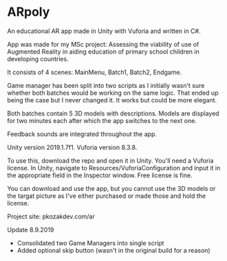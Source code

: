 # ARpoly
An educational AR app made in Unity with Vuforia and written in C#. 

App was made for my MSc project: Assessing the viability of use of Augmented Reality in aiding education of primary school children in developing countries. 

It consists of 4 scenes: MainMenu, Batch1, Batch2, Endgame.

Game manager has been split into two scripts as I initially wasn't sure whether both batches would be working on the same logic. That ended up being the case but I never changed it. It works but could be more elegant.

Both batches contain 5 3D models with descriptions. Models are displayed for two minutes each after which the app switches to the next one.

Feedback sounds are integrated throughout the app.

Unity version 2019.1.7f1. Vuforia version 8.3.8.

To use this, download the repo and open it in Unity. You'll need a Vuforia license. In Unity, navigate to Resources/VuforiaConfiguration and input it in the appropriate field in the Inspector window. Free license is fine.

You can download and use the app, but you cannot use the 3D models or the targat picture as I've either purchased or made those and hold the license.

Project site: pkozakdev.com/ar

Update 8.9.2019

- Consolidated two Game Managers into single script
- Added optional skip button (wasn't in the original build for a reason)
